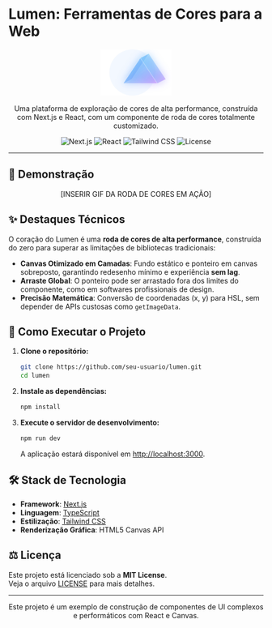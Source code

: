 # Lumen: Ferramentas de Cores para a Web

<p align="center">
  <img src="./public/logoSemNome.svg" alt="Lumen Logo" width="140">
</p>

<p align="center">
  Uma plataforma de exploração de cores de alta performance, construída com Next.js e React, com um componente de roda de cores totalmente customizado.
</p>

<p align="center">
  <img src="https://img.shields.io/badge/Next.js-14-blue?logo=nextdotjs" alt="Next.js">
  <img src="https://img.shields.io/badge/React-18-blue?logo=react" alt="React">
  <img src="https://img.shields.io/badge/Tailwind_CSS-3-blue?logo=tailwindcss" alt="Tailwind CSS">
  <img src="https://img.shields.io/badge/License-MIT-green" alt="License">
</p>

---

## 🎥 Demonstração

<p align="center">
  [INSERIR GIF DA RODA DE CORES EM AÇÃO]
</p>

## ✨ Destaques Técnicos

O coração do Lumen é uma **roda de cores de alta performance**, construída do zero para superar as limitações de bibliotecas tradicionais:

- **Canvas Otimizado em Camadas**: Fundo estático e ponteiro em canvas sobreposto, garantindo redesenho mínimo e experiência **sem lag**.
- **Arraste Global**: O ponteiro pode ser arrastado fora dos limites do componente, como em softwares profissionais de design.
- **Precisão Matemática**: Conversão de coordenadas (x, y) para HSL, sem depender de APIs custosas como `getImageData`.

## 🚀 Como Executar o Projeto

1. **Clone o repositório:**
    ```bash
    git clone https://github.com/seu-usuario/lumen.git
    cd lumen
    ```

2. **Instale as dependências:**
    ```bash
    npm install
    ```

3. **Execute o servidor de desenvolvimento:**
    ```bash
    npm run dev
    ```
    A aplicação estará disponível em [http://localhost:3000](http://localhost:3000).

## 🛠️ Stack de Tecnologia

- **Framework**: [Next.js](https://nextjs.org/)
- **Linguagem**: [TypeScript](https://www.typescriptlang.org/)
- **Estilização**: [Tailwind CSS](https://tailwindcss.com/)
- **Renderização Gráfica**: HTML5 Canvas API

## ⚖️ Licença

Este projeto está licenciado sob a **MIT License**.  
Veja o arquivo [LICENSE](./LICENSE) para mais detalhes.

---

<p align="center">
  Este projeto é um exemplo de construção de componentes de UI complexos e performáticos com React e Canvas.
</p>
